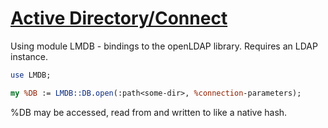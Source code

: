[1]: https://rosettacode.org/wiki/Active_Directory/Connect

# [Active Directory/Connect][1]





Using module LMDB - bindings to the openLDAP library. Requires an LDAP instance.

```perl
use LMDB;

my %DB := LMDB::DB.open(:path<some-dir>, %connection-parameters);
```


%DB may be accessed, read from and written to like a native hash.
